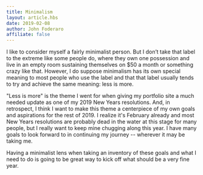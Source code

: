 ```yaml
---
title: Minimalism
layout: article.hbs
date: 2019-02-08
author: John Foderaro
affiliate: false
---
```


I like to consider myself a fairly minimalist person. But I don’t take that label to the extreme like some people do, where they own one possession and live in an empty room sustaining themselves on $50 a month or something crazy like that. However, I do suppose minimalism has its own special meaning to most people who use the label and that that label usually tends to try and achieve the same meaning: less is more.

"Less is more" is the theme I went for when giving my portfolio site a much needed update as one of my 2019 New Years resolutions. And, in retrospect, I think I want to make this theme a centerpiece of my own goals and aspirations for the rest of 2019. I realize it's February already and most New Years resolutions are probably dead in the water at this stage for many people, but I really want to keep mine chugging along this year. I have many goals to look forward to in continuing my journey -- wherever it may be taking me.

Having a minimalist lens when taking an inventory of these goals and what I need to do is going to be great way to kick off what should be a very fine year.